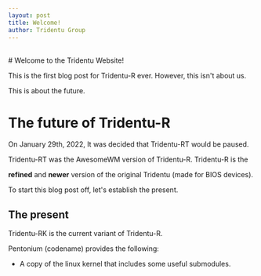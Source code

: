 ```yaml
---
layout: post
title: Welcome!
author: Tridentu Group
---
```


<br>
# Welcome to the Tridentu Website!

This is the first blog post for Tridentu-R ever. However, this isn't about us.

This is about the future.


# The future of Tridentu-R

On January 29th, 2022, It was decided that Tridentu-RT would be paused.

Tridentu-RT was the AwesomeWM version of Tridentu-R. Tridentu-R is the

**refined** and **newer** version of the original Tridentu (made for BIOS devices).

To start this blog post off, let's establish the present.


## The present

Tridentu-RK is the current variant of Tridentu-R.

Pentonium (codename) provides the following:

- A copy of the linux kernel that includes some useful submodules.




